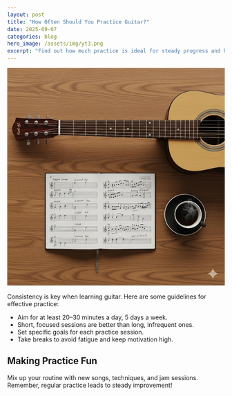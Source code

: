 ```yaml
---
layout: post
title: "How Often Should You Practice Guitar?"
date: 2025-09-07
categories: blog
hero_image: /assets/img/yt3.png
excerpt: "Find out how much practice is ideal for steady progress and how to make the most of your practice time."
---
```


![Practice Tips](/assets/img/yt3.png)

Consistency is key when learning guitar. Here are some guidelines for effective practice:

- Aim for at least 20–30 minutes a day, 5 days a week.
- Short, focused sessions are better than long, infrequent ones.
- Set specific goals for each practice session.
- Take breaks to avoid fatigue and keep motivation high.

## Making Practice Fun

Mix up your routine with new songs, techniques, and jam sessions. Remember, regular practice leads to steady improvement!
